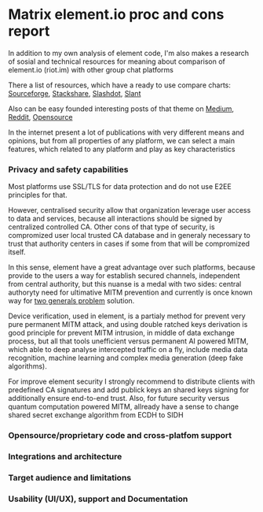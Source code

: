# Matrix element.io proc and cons report

In addition to my own analysis of element code, I'm also makes a research of sosial and technical resources for meaning about comparison of element.io (riot.im) with other group chat platforms

There a list of resources, which have a ready to use compare charts:
[Sourceforge](https://sourceforge.net/software/compare/Discord-vs-Element-Messenger-vs-Mattermost-vs-Slack/), 
[Stackshare](https://stackshare.io/stackups/discord-vs-mattermost-vs-riot-im0), 
[Slashdot](https://slashdot.org/software/comparison/Discord-vs-Element-Messenger-vs-Mattermost-vs-Slack/), 
[Slant](https://www.slant.co/topics/10806/versus/~mattermost_vs_slack_vs_discord)

Also can be easy founded interesting posts of that theme on [Medium](https://medium.com/ignation/time-to-replace-slack-who-will-win-mattermost-or-riot-matrix-a090e9cdc219), [Reddit](https://www.reddit.com/r/selfhosted/comments/7k471o/zulip_vs_rocketchat_vs_mattermost_vs_riotim_slack/), [Opensource](https://opensource.com/alternatives/slack) 

In the internet present a lot of publications with very different means and opinions, but from all properties of any platform, we can select a main features, which related to any platform and play as key characteristics

### Privacy and safety capabilities

Most platforms use SSL/TLS for data protection and do not use E2EE principles for that. 

However, centralised security allow that organization leverage user access to data and services, because all interactions should be signed by centralized controlled CA.
Other cons of that type of security, is compromized user local trusted CA database and in generaly necessary to trust that authority centers in cases if some from that will be compromized itself.

In this sense, element have a great advantage over such platforms, because provide to the users a way for establish secured channels, independent from central authority, but this nuanse is a medal with two sides: central authoryty need for ultimative MITM prevention and currently is once known way for [two generals problem](https://en.wikipedia.org/wiki/Two_Generals%27_Problem) solution.

Device verification, used in element, is a partialy method for prevent very pure permanent MITM attack, and using double ratched keys derivation is good principle for prevent MITM intrusion, in middle of data exchange process, but all that tools unefficient versus permanent AI powered MITM, which able to deep analyse intercepted traffic on a fly, include media data recognition, machine learning and complex media generation (deep fake algorithms).

For improve element security I strongly recommend to distribute clients with predefined CA signatures and add publick keys an shared keys signing for additionally ensure end-to-end trust. Also, for future security versus quantum computation powered MITM, allready have a sense to change shared secret exchange algorithm from ECDH to SIDH 

### Opensource/proprietary code and cross-platfom support
### Integrations and architecture
### Target audience and limitations
<!-- users, group chats and virtual servers (rooms, organizations, etc) -->
### Usability (UI/UX), support and Documentation


